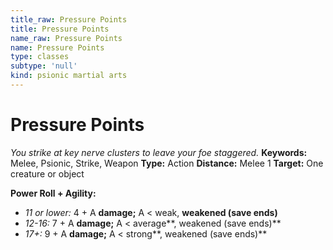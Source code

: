 ```yaml
---
title_raw: Pressure Points
title: Pressure Points
name_raw: Pressure Points
name: Pressure Points
type: classes
subtype: 'null'
kind: psionic martial arts
---
```


# Pressure Points

*You strike at key nerve clusters to leave your foe staggered.* **Keywords:** Melee, Psionic, Strike, Weapon **Type:** Action **Distance:** Melee 1 **Target:** One creature or object

**Power Roll + Agility:**

- *11 or lower:* 4 + A **damage;** A \< weak, **weakened (save ends)**
- *12-16:* 7 + A **damage;** A \< average\*\*, weakened (save ends)\*\*
- *17+:* 9 + A **damage;** A \< strong\*\*, weakened (save ends)\*\*
